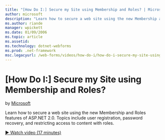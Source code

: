 ```yaml
---
title: "[How Do I:] Secure my Site using Membership and Roles? | Microsoft Docs"
author: microsoft
description: "Learn how to secure a web site using the new Membership and Roles features of ASP.NET 2.0. Topics include user registration, password recovery, and restricti..."
ms.author: riande
manager: wpickett
ms.date: 01/09/2006
ms.topic: article
ms.assetid: 
ms.technology: dotnet-webforms
ms.prod: .net-framework
msc.legacyurl: /web-forms/videos/how-do-i/how-do-i-secure-my-site-using-membership-and-roles
---
```

[How Do I:] Secure my Site using Membership and Roles?
====================
by [Microsoft](https://github.com/microsoft)

Learn how to secure a web site using the new Membership and Roles features of ASP.NET 2.0. Topics include user registration, password recovery, and restricting access to content with roles.

[&#9654; Watch video (17 minutes)](https://channel9.msdn.com/Blogs/ASP-NET-Site-Videos/how-do-i-secure-my-site-using-membership-and-roles)